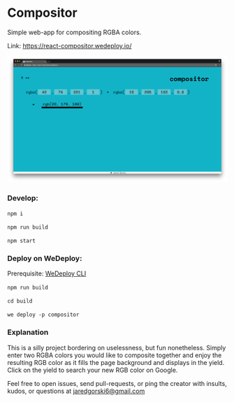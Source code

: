 # Compositor
Simple web-app for compositing RGBA colors.

Link: <a href="https://react-compositor.wedeploy.io/" target="_blank">https://react-compositor.wedeploy.io/</a>

![compositor screenshot](src/images/compositor-screenshot.png "Compositor")


### Develop:

`npm i`

`npm run build`

`npm start`


### Deploy on WeDeploy:
Prerequisite: <a href="https://wedeploy.com/docs/intro/using-the-command-line/" target="_blank">WeDeploy CLI</a>

`npm run build`

`cd build`

`we deploy -p compositor`


### Explanation
This is a silly project bordering on uselessness, but fun nonetheless. Simply enter two RGBA colors you would like to composite together and enjoy the resulting RGB color as it fills the page background and displays in the yield. Click on the yield to search your new RGB color on Google.

Feel free to open issues, send pull-requests, or ping the creator with insults, kudos, or questions at <a href="mailto:jaredgorski6@gmail.com" target="_blank">jaredgorski6@gmail.com</a>
